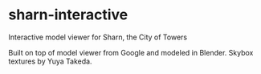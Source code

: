 # sharn-interactive
Interactive model viewer for Sharn, the City of Towers

Built on top of model viewer from Google and modeled in Blender.
Skybox textures by Yuya Takeda.
